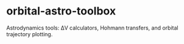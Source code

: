 # orbital-astro-toolbox
Astrodynamics tools: ΔV calculators, Hohmann transfers, and orbital trajectory plotting.
